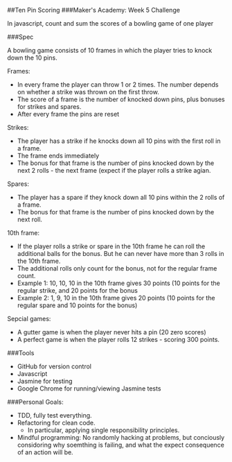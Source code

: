 ##Ten Pin Scoring
###Maker's Academy: Week 5 Challenge

In javascript, count and sum the scores of a bowling game of one player

###Spec

A bowling game consists of 10 frames in which the player tries to knock down the 10 pins. 

Frames:

- In every frame the player can throw 1 or 2 times. The number depends on whether a strike was thrown on the first throw.
- The score of a frame is the number of knocked down pins, plus bonuses for strikes and spares.
- After every frame the pins are reset

Strikes:

- The player has a strike if he knocks down all 10 pins with the first roll in a frame.
- The frame ends immediately 
- The bonus for that frame is the number of pins knocked down by the next 2 rolls - the next frame (expect if the player rolls a strike agian.

Spares:

- The player has a spare if they knock down all 10 pins within the 2 rolls of a frame.
- The bonus for that frame is the number of pins knocked down by the next roll.

10th frame:

- If the player rolls a strike or spare in the 10th frame he can roll the additional balls for the bonus. But he can never have more than 3 rolls in the 10th frame.
- The additional rolls only count for the bonus, not for the regular frame count.
- Example 1: 10, 10, 10 in the 10th frame gives 30 points (10 points for the regular strike, and 20 points for the bonus
- Example 2: 1, 9, 10 in the 10th frame gives 20 points (10 points for the regular spare and 10 points for the bonus)

Sepcial games:

- A gutter game is when the player never hits a pin (20 zero scores)
- A perfect game is when the player rolls 12 strikes - scoring 300 points.

###Tools

- GitHub for version control
- Javascript
- Jasmine for testing
- Google Chrome for running/viewing Jasmine tests

###Personal Goals:

- TDD, fully test everything.
- Refactoring for clean code. 
	- In particular, applying single responsibility principles.
- Mindful programming: No randomly hacking at problems, but conciously considoring why soemthing is failing, and what the expect consequence of an action will be.




